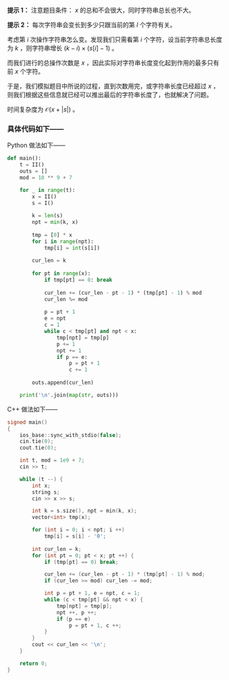**提示 1：** 注意题目条件： $x$ 的总和不会很大，同时字符串总长也不大。

**提示 2：** 每次字符串会变长到多少只跟当前的第 $l$ 个字符有关。

考虑第 $i$ 次操作字符串怎么变。发现我们只需看第 $i$ 个字符，设当前字符串总长度为 $k$ ，则字符串增长 $(k-i)\times(s[i]-1)$ 。

而我们进行的总操作次数是 $x$ ，因此实际对字符串长度变化起到作用的最多只有前 $x$ 个字符。

于是，我们模拟题目中所说的过程，直到次数用完，或字符串长度已经超过 $x$ ，则我们根据这些信息就已经可以推出最后的字符串长度了，也就解决了问题。

时间复杂度为 $\mathcal{O}(x+|s|)$ 。

### 具体代码如下——

Python 做法如下——

```Python []
def main():
    t = II()
    outs = []
    mod = 10 ** 9 + 7

    for _ in range(t):
        x = II()
        s = I()
        
        k = len(s)
        npt = min(k, x)
        
        tmp = [0] * x
        for i in range(npt):
            tmp[i] = int(s[i])
        
        cur_len = k
        
        for pt in range(x):
            if tmp[pt] == 0: break
            
            cur_len += (cur_len - pt - 1) * (tmp[pt] - 1) % mod
            cur_len %= mod
            
            p = pt + 1
            e = npt
            c = 1
            while c < tmp[pt] and npt < x:
                tmp[npt] = tmp[p]
                p += 1
                npt += 1
                if p == e:
                    p = pt + 1
                    c += 1
        
        outs.append(cur_len)

    print('\n'.join(map(str, outs)))
```

C++ 做法如下——

```cpp []
signed main()
{
    ios_base::sync_with_stdio(false);
    cin.tie(0);
    cout.tie(0);

    int t, mod = 1e9 + 7;
    cin >> t;

    while (t --) {
        int x;
        string s;
        cin >> x >> s;

        int k = s.size(), npt = min(k, x);
        vector<int> tmp(x);

        for (int i = 0; i < npt; i ++)
            tmp[i] = s[i] - '0';
        
        int cur_len = k;
        for (int pt = 0; pt < x; pt ++) {
            if (tmp[pt] == 0) break;

            cur_len += (cur_len - pt - 1) * (tmp[pt] - 1) % mod;
            if (cur_len >= mod) cur_len -= mod;

            int p = pt + 1, e = npt, c = 1;
            while (c < tmp[pt] && npt < x) {
                tmp[npt] = tmp[p];
                npt ++, p ++;
                if (p == e)
                    p = pt + 1, c ++;
            }
        }
        cout << cur_len << '\n';
    }

    return 0;
}
```
